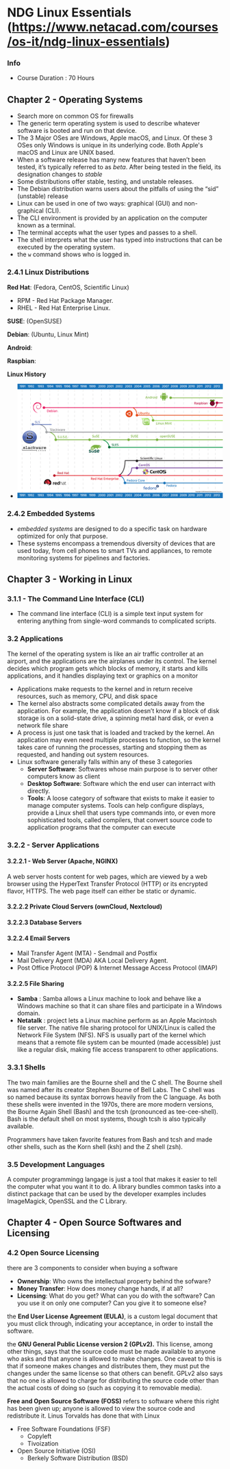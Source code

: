 # NDG Linux Essentials (https://www.netacad.com/courses/os-it/ndg-linux-essentials)
### Info
* Course Duration : 70 Hours

## Chapter 2 - Operating Systems
* Search more on common OS for firewalls
* The generic term operating system is used to describe whatever software is booted and run on that device.
* The 3 Major OSes are Windows, Apple macOS, and Linux. Of these 3 OSes only Windows is unique in its underlying code. Both Apple's macOS and Linux are UNIX based.
* When a software release has many new features that haven’t been tested, it’s typically referred to as *beta*. After being tested in the field, its designation changes to *stable*
* Some distributions offer stable, testing, and unstable releases.
* The Debian distribution warns users about the pitfalls of using the “sid” (unstable) release
* Linux can be used in one of two ways: graphical (GUI) and non-graphical (CLI).
* The CLI environment is provided by an application on the computer known as a terminal.
* The terminal accepts what the user types and passes to a shell. 
* The shell interprets what the user has typed into instructions that can be executed by the operating system.
* the `w` command shows who is logged in.

### 2.4.1 Linux Distributions
**Red Hat**: (Fedora, CentOS, Scientific Linux)
* RPM - Red Hat Package Manager.
* RHEL - Red Hat Enterprise Linux.

**SUSE**: (OpenSUSE)

**Debian**: (Ubuntu, Linux Mint)

**Android**: 

**Raspbian**:

**Linux History**
* ![Linux History Map](./ndg_linux_essentials/LEv2_2_3.png)

### 2.4.2 Embedded Systems
* *embedded systems*  are designed to do a specific task on hardware optimized for only that purpose. 
* These systems encompass a tremendous diversity of devices that are used today, from cell phones to smart TVs and appliances, to remote monitoring systems for pipelines and factories.

## Chapter 3 - Working in Linux
### 3.1.1 - The Command Line Interface (CLI) 
* The command line interface (CLI) is a simple text input system for entering anything from single-word commands to complicated scripts.
### 3.2 Applications
The kernel of the operating system is like an air traffic controller at an airport, and the applications are the airplanes under its control. The kernel decides which program gets which blocks of memory, it starts and kills applications, and it handles displaying text or graphics on a monitor
* Applications make requests to the kernel and in return receive resources, such as memory, CPU, and disk space
* The kernel also abstracts some complicated details away from the application. For example, the application doesn’t know if a block of disk storage is on a solid-state drive, a spinning metal hard disk, or even a network file share
* A process is just one task that is loaded and tracked by the kernel. An application may even need multiple processes to function, so the kernel takes care of running the processes, starting and stopping them as requested, and handing out system resources.
* Linux software generally falls within any of these 3 categories
  * **Server Software**:  Softwares whose main purpose is to server other computers know as client
  * **Desktop Software**: Software which the end user can interract with directly.
  * **Tools**: A loose category of software that exists to make it easier to manage computer systems. Tools can help configure displays, provide a Linux shell that users type commands into, or even more sophisticated tools, called compilers, that convert source code to application programs that the computer can execute
### 3.2.2 - Server Applications
#### 3.2.2.1 - Web Server (Apache, NGINX) 
A web server hosts content for web pages, which are viewed by a web browser using the HyperText Transfer Protocol (HTTP) or its encrypted flavor, HTTPS. The web page itself can either be static or dynamic.

#### 3.2.2.2 Private Cloud Servers (ownCloud, Nextcloud)
#### 3.2.2.3 Database Servers
#### 3.2.2.4 Email Servers
* Mail Transfer Agent (MTA) - Sendmail and Postfix
* Mail Delivery Agent (MDA) AKA Local Delivery Agent.
* Post Office Protocol (POP) & Internet Message Access Protocol (IMAP)
#### 3.2.2.5 File Sharing 
* **Samba** : Samba allows a Linux machine to look and behave like a Windows machine so that it can share files and participate in a Windows domain.
* **Netatalk** : project lets a Linux machine perform as an Apple Macintosh file server. The native file sharing protocol for UNIX/Linux is called the Network File System (NFS). NFS is usually part of the kernel which means that a remote file system can be mounted (made accessible) just like a regular disk, making file access transparent to other applications.

### 3.3.1 Shells
The two main families are the Bourne shell and the C shell. The Bourne shell was named after its creator Stephen Bourne of Bell Labs. The C shell was so named because its syntax borrows heavily from the C language. As both these shells were invented in the 1970s, there are more modern versions, the Bourne Again Shell (Bash) and the tcsh (pronounced as tee-cee-shell). Bash is the default shell on most systems, though tcsh is also typically available.

Programmers have taken favorite features from Bash and tcsh and made other shells, such as the Korn shell (ksh) and the Z shell (zsh). 

### 3.5 Development Languages
A computer programmingg langage is just a tool that makes it easier to tell the computer what you want it to do. A library bundles common tasks into a distinct package that can be used by the developer examples includes ImageMagick, OpenSSL and the C Library.


## Chapter 4 - Open Source Softwares and Licensing
### 4.2 Open Source Licensing
there are 3 components to consider when buying a software
- **Ownership**: Who owns the intellectual property behind the sofware?
- **Money Transfer**: How does money change hands, if at all?
- **Licensing**: What do you get? What can you do with the software? 
Can you use it on only one computer? 
Can you give it to someone else?

the **End User License Agreement (EULA)**, is a custom legal document that you must click through, indicating your acceptance, in order to install the software.

the **GNU General Public License version 2 (GPLv2).** This license, among other things, says that the source code must be made available to anyone who asks and that anyone is allowed to make changes. One caveat to this is that if someone makes changes and distributes them, they must put the changes under the same license so that others can benefit.
GPLv2 also says that no one is allowed to charge for distributing the source code other than the actual costs of doing so (such as copying it to removable media).

**Free and Open Source Software (FOSS)** refers to software where this right has been given up; anyone is allowed to view the source code and redistribute it. Linus Torvalds has done that with Linux
* Free Software Foundations (FSF)
  * Copyleft
  * Tivoization
* Open Source Initiative (OSI)
  * Berkely Software Distribution (BSD)
